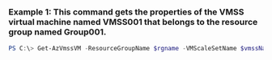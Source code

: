 ### Example 1: This command gets the properties of the VMSS virtual machine named VMSS001 that belongs to the resource group named Group001.
```powershell
PS C:\> Get-AzVmssVM -ResourceGroupName $rgname -VMScaleSetName $vmssName
```

